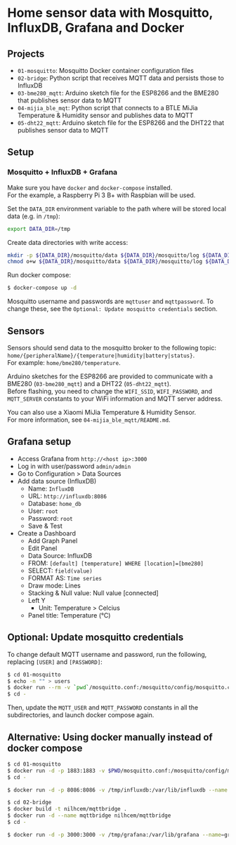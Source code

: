 # Home sensor data with Mosquitto, InfluxDB, Grafana and  Docker

## Projects

- `01-mosquitto`: Mosquitto Docker container configuration files
- `02-bridge`: Python script that receives MQTT data and persists those to InfluxDB
- `03-bme280_mqtt`: Arduino sketch file for the ESP8266 and the BME280 that publishes sensor data to MQTT
- `04-mijia_ble_mqt`: Python script that connects to a BTLE MiJia Temperature & Humidity sensor and publishes data to MQTT
- `05-dht22_mqtt`: Arduino sketch file for the ESP8266 and the DHT22 that publishes sensor data to MQTT


## Setup

### Mosquitto + InfluxDB + Grafana

Make sure you have `docker` and `docker-compose` installed.  
For the example, a Raspberry Pi 3 B+ with Raspbian will be used.

Set the `DATA_DIR` environment variable to the path where will be stored local data (e.g. in `/tmp`):

```sh
export DATA_DIR=/tmp
```

Create data directories with write access:

```sh
mkdir -p ${DATA_DIR}/mosquitto/data ${DATA_DIR}/mosquitto/log ${DATA_DIR}/influxdb ${DATA_DIR}/grafana
chmod o+w ${DATA_DIR}/mosquitto/data ${DATA_DIR}/mosquitto/log ${DATA_DIR}/influxdb ${DATA_DIR}/grafana
```

Run docker compose:

```sh
$ docker-compose up -d
```

Mosquitto username and passwords are `mqttuser` and `mqttpassword`.
 To change these, see the `Optional: Update mosquitto credentials` section.


## Sensors

Sensors should send data to the mosquitto broker to the following topic:  
`home/{peripheralName}/{temperature|humidity|battery|status}`.  
For example: `home/bme280/temperature`.

Arduino sketches for the ESP8266 are provided to communicate with a BME280 (`03-bme280_mqtt`) and a DHT22 (`05-dht22_mqtt`).  
Before flashing, you need to change the `WIFI_SSID`, `WIFI_PASSWORD`, and `MQTT_SERVER` constants to your WiFi information and MQTT server address.

You can also use a Xiaomi MiJia Temperature & Humidity Sensor.  
For more information, see `04-mijia_ble_mqtt/README.md`.


## Grafana setup

- Access Grafana from `http://<host ip>:3000`
- Log in with user/password `admin/admin`
- Go to Configuration > Data Sources
- Add data source (InfluxDB)
  - Name: `InfluxDB`
  - URL: `http://influxdb:8086`
  - Database: `home_db`
  - User: `root`
  - Password: `root`
  - Save & Test
- Create a Dashboard
  - Add Graph Panel
  - Edit Panel
  - Data Source: InfluxDB
  - FROM: `[default] [temperature] WHERE [location]=[bme280]`
  - SELECT: `field(value)`
  - FORMAT AS: `Time series`
  - Draw mode: Lines
  - Stacking & Null value: Null value [connected]
  - Left Y
    - Unit: Temperature > Celcius
  - Panel title: Temperature (°C)


## Optional: Update mosquitto credentials

To change default MQTT username and password, run the following, replacing `[USER]` and `[PASSWORD]`:

```sh
$ cd 01-mosquitto
$ echo -n "" > users
$ docker run --rm -v `pwd`/mosquitto.conf:/mosquitto/config/mosquitto.conf -v `pwd`/users:/mosquitto/config/users eclipse-mosquitto:1.5 mosquitto_passwd -b /mosquitto/config/users [USER] [PASSWORD]
$ cd -
```

Then, update the `MQTT_USER` and `MQTT_PASSWORD` constants in all the subdirectories, and launch docker compose again.


## Alternative: Using docker manually instead of docker compose

```sh
$ cd 01-mosquitto
$ docker run -d -p 1883:1883 -v $PWD/mosquitto.conf:/mosquitto/config/mosquitto.conf -v $PWD/users:/mosquitto/config/users -v /tmp/mosquitto/data:/mosquitto/data -v /tmp/mosquitto/log:/mosquitto/log --name mosquitto eclipse-mosquitto:1.5
$ cd -

$ docker run -d -p 8086:8086 -v /tmp/influxdb:/var/lib/influxdb --name influxdb influxdb:1.7-alpine

$ cd 02-bridge
$ docker build -t nilhcem/mqttbridge .
$ docker run -d --name mqttbridge nilhcem/mqttbridge
$ cd -

$ docker run -d -p 3000:3000 -v /tmp/grafana:/var/lib/grafana --name=grafana grafana/grafana:5.4.3
```
